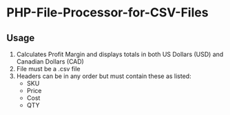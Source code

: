 # PHP-File-Processor-for-CSV-Files
## Usage
1. Calculates Profit Margin and displays totals in both US Dollars (USD) and Canadian Dollars (CAD)
2. File must be a .csv file
3. Headers can be in any order but must contain these as listed:
    * SKU
    * Price
    * Cost
    * QTY
